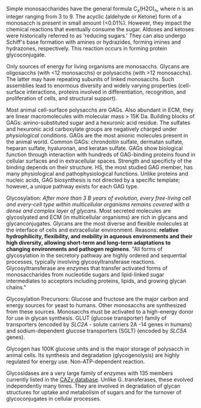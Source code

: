 Simple monosaccharides have the general formula C<sub>x</sub>(H2O)<sub>n</sub>, where n is an integer ranging from 3 to 9. The acyclic (aldehyde or Ketone) form of a monosacch is present in small amount (<0.01%). However, they impact the chemical reactions that eventually consume the sugar. Aldoses and ketoses were historically referred to as 'reducing sugars.' They can also undergo Schiff's base formation with amines or hydrazides, forming imines and hydrazones, respectively. This reaction occurs in forming protein glycoconjugate. 

Only sources of energy for living organisms are monosacchs. Glycans are oligosacchs (with <12 monosacchs) or polysacchs (with >12 monosacchs). The latter may have repeating subunits of linked monosacchs. Such assemblies lead to enormous diversity and widely varying properties (cell-surface interactions, proteins involved in differentiation, recognition, and proliferation of cells, and structural support). 

Most animal cell-surface polysacchs are GAGs. Also abundant in ECM, they are linear macromolecules with molecular mass > 15K Da. Building blocks of GAGs: amino-substituted sugar and a hexuronic acid residue. The sulfates and hexuronic acid carboxylate groups are negatively charged under *physiological conditions*. GAGs are the most anionic molecules present in the animal world. Common GAGs: chrondoitin sulfate, dermatan sulfate, heparan sulfate, hyaluronan, and keratan sulfate. GAGs show biological function through interaction with hundreds of GAG-binding proteins found in cellular surfaces and in extracellular spaces. Strength and specificty of the binding depends on their structure. HS, the most studied GAG member, has many physiological and pathophysiological functions. Unlike proteins and nucleic acids, GAG biosynthesis is not directed by a specific template; however, a unique pathway exists for each GAG type. 

Glycosylation: *After more than 3 B years of evolution, every free-living cell and every-cell type within multicellular organisms remains covered with a dense and complex layer of glycans*. Most secreted molecules are glycoslyated and ECM (in multicellular organisms) are rich in glycans and glycanconjugates. Glycans are the most diverse and flexible molecules at the interface of cells and extracellular environment. Reasons: **relative hydrophilicity, flexibility, and mobility in aqueous environments and their high diversity, allowing short-term and long-term adaptations to changing environments and pathogen regimens**. "All forms of glycosylation in the secretory pathway are highly ordered and sequential processes, typically involving glycosyltransferase reactions. Glycosyltransferase are  enzymes that transfer activated forms of monosaccharides from nucleotide sugars and lipid-linked sugar intermediates to acceptors including proteins, lipids, and growing glycan chains." 

Glycosylation Precursors: Glucose and fructose are the major carbon and energy sources for yeast to humans. Other monosacchs are synthesized from these sources. Monosacchs must be activated to a high-energy donor for use in glycan synthesis. GLUT (glucose transporter) family of transporters (encoded by *SLC2A* - solute carriers 2A -14 genes in humans) and sodium-dependent glucose transporters (SGLT) (encoded by *SLC5A* genes). 

Glycogen has 100K glucose units and is the major storage of polysacch in animal cells. Its synthesis and degradation (glycogenolysis) are highly regulated for energy use. Non-ATP-dependent reaction. 

Glycosidases are a very large family of enzymes with 135 members currently listed in the [CAZy database](http://www.cazy.org/). Unlike G..transferases, these evolved independently many times. They are involved in degradation of glycan structures for uptake and metabolism of sugars and for the turnover of glycoconjugates in cellular processes. 
